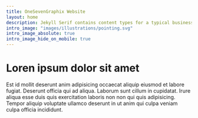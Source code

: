 ```yaml
---
title: OneSevenGraphix Website
layout: home
description: Jekyll Serif contains content types for a typical business website. The theme is fully responsive, blazing fast and artfully illustrated.
intro_image: "images/illustrations/pointing.svg"
intro_image_absolute: true
intro_image_hide_on_mobile: true
---
```


# Loren ipsum dolor sit amet

Est id mollit deserunt anim adipisicing occaecat aliquip eiusmod et labore fugiat. Deserunt officia qui ad aliqua. Laborum sunt cillum in cupidatat. Irure aliqua esse duis quis exercitation laboris non non qui quis adipisicing. Tempor aliquip voluptate ullamco deserunt in ut anim qui culpa veniam culpa officia incididunt.